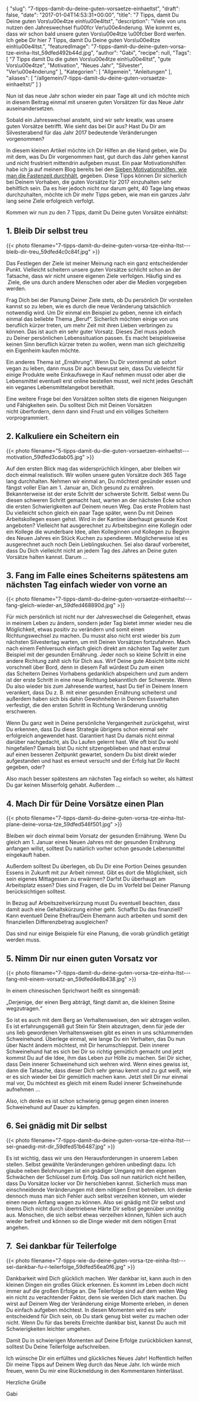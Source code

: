{
    "slug": "7-tipps-damit-du-deine-guten-vorsaetze-einhaeltst",
    "draft": false,
    "date": "2017-01-04T14:53:31+00:00",
    "title": "7 Tipps, damit Du Deine guten Vors\u00e4tze einh\u00e4ltst",
    "description": "Viele von uns nutzen den Jahreswechsel f\u00fcr Ver\u00e4nderung. Wie kommt es, dass wir schon bald unsere guten Vors\u00e4tze \u00fcber Bord werfen. Ich gebe Dir hier 7 Tipps, damit Du Deine guten Vors\u00e4tze einh\u00e4ltst.",
    "featuredImage": "7-tipps-damit-du-deine-guten-vorsa-tze-einha-ltst_59dfed492b44d.jpg",
    "author": "Gabi",
    "recipe": null,
    "Tags": [
        "7 Tipps damit Du die guten Vors\u00e4tze einh\u00e4ltst",
        "gute Vors\u00e4tze",
        "Motivation",
        "Neues Jahr",
        "Silvester",
        "Ver\u00e4nderung"
    ],
    "Kategorien": [
        "Allgemein",
        "Anleitungen"
    ],
    "aliases": [
        "\/allgemein\/7-tipps-damit-du-deine-guten-vorsaetze-einhaeltst\/"
    ]
}

Nun ist das neue Jahr schon wieder ein paar Tage alt und ich möchte mich in diesem Beitrag einmal mit unseren guten Vorsätzen für das Neue Jahr auseinandersetzen.

Sobald ein Jahreswechsel ansteht, sind wir sehr kreativ, was unsere guten Vorsätze betrifft. Wie sieht das bei Dir aus? Hast Du Dir am Silvesterabend für das Jahr 2017 bedeutende Veränderungen vorgenommen?

In diesem kleinen Artikel möchte ich Dir Hilfen an die Hand geben, wie Du mit dem, was Du Dir vorgenommen hast, gut durch das Jahr gehen kannst und nicht frustriert mittendrin aufgeben musst. Ein paar Motivationshilfen habe ich ja auf meinem Blog bereits bei den [Sieben Motivationshilfen, wie man die Fastenzeit durchhält][1], gegeben. Diese Tipps können Dir sicherlich bei Deinem Vorhaben, die guten Vorsätze für 2017 einzuhalten sehr behilflich sein. Da es hier jedoch nicht nur darum geht, 40 Tage lang etwas durchzuhalten, möchte ich Dir mehr Tipps geben, wie man ein ganzes Jahr lang seine Ziele erfolgreich verfolgt.

Kommen wir nun zu den 7 Tipps, damit Du Deine guten Vorsätze einhältst:

## 

## 1. Bleib Dir selbst treu

 

{{< photo filename="7-tipps-damit-du-deine-guten-vorsa-tze-einha-ltst---bleib-dir-treu_59dfed4c0c84f.jpg" >}}

 

Das Festlegen der Ziele ist meiner Meinung nach ein ganz entscheidender Punkt. Vielleicht scheitern unsere guten Vorsätze schlicht schon an der Tatsache, dass wir nicht unsere eigenen Ziele verfolgen. Häufig sind es  Ziele, die uns durch andere Menschen oder aber die Medien vorgegeben werden.

Frag Dich bei der Planung Deiner Ziele stets, ob Du persönlich Dir vorstellen kannst so zu leben, wie es durch die neue Veränderung tatsächlich notwendig wird. Um Dir einmal ein Beispiel zu geben, nenne ich einfach einmal das beliebte Thema &#8222;Beruf&#8220;. Sicherlich möchten einige von uns beruflich kürzer treten, um mehr Zeit mit ihren Lieben verbringen zu können. Das ist auch ein sehr guter Vorsatz. Dieses Ziel muss jedoch zu Deiner persönlichen Lebenssituation passen. Es macht beispielsweise keinen Sinn beruflich kürzer treten zu wollen, wenn man sich gleichzeitig ein Eigenheim kaufen möchte.

Ein anderes Thema ist &#8222;Ernährung&#8220;. Wenn Du Dir vornimmst ab sofort vegan zu leben, dann muss Dir auch bewusst sein, dass Du vielleicht für einige Produkte weite Einkaufswege in Kauf nehmen musst oder aber die Lebensmittel eventuell erst online bestellen musst, weil nicht jedes Geschäft ein veganes Lebensmittelangebot bereithält.

Eine weitere Frage bei den Vorsätzen sollten stets die eigenen Neigungen und Fähigkeiten sein. Du solltest Dich mit Deinen Vorsätzen nicht überfordern, denn dann sind Frust und ein völliges Scheitern vorprogrammiert.

 

## 2. Kalkuliere ein Scheitern ein

 

{{< photo filename="5-tipps-damit-du-die-guten-vorsaetzen-einhaeltst---motivation_59dfed3cdab05.jpg" >}}

 

Auf den ersten Blick mag das widersprüchlich klingen, aber bleiben wir doch einmal realistisch. Wir wollen unsere guten Vorsätze doch 365 Tage lang durchhalten. Nehmen wir einmal an, Du möchtest gesünder essen und fängst voller Elan am 1. Januar an, Dich gesund zu ernähren. Bekannterweise ist der erste Schritt der schwerste Schritt. Selbst wenn Du diesen schweren Schritt gemacht hast, warten an der nächsten Ecke schon die ersten Schwierigkeiten auf Deinem neuen Weg. Das erste Problem hast Du vielleicht schon gleich ein paar Tage später, wenn Du mit Deinen Arbeitskollegen essen gehst. Wird in der Kantine überhaupt gesunde Kost angeboten? Vielleicht hat ausgerechnet zu Arbeitsbeginn eine Kollegin oder ein Kollege die wunderbare Idee, allen Kolleginnen und Kollegen zu Beginn des Neuen Jahres ein Stück Kuchen zu spendieren. Möglicherweise ist es ausgerechnet auch noch Dein Lieblingskuchen. Sei also darauf vorbereitet, dass Du Dich vielleicht nicht an jedem Tag des Jahres an Deine guten Vorsätze halten kannst. Darum &#8230;

 

## 3. Fang im Falle eines Scheiterns spätestens am nächsten Tag einfach wieder von vorne an

 

{{< photo filename="7-tipps-damit-du-deine-guten-vorsaetze-einhaeltst---fang-gleich-wieder-an_59dfed468890d.jpg" >}}

 

Für mich persönlich ist nicht nur der Jahreswechsel die Gelegenheit, etwas in meinem Leben zu ändern, sondern jeder Tag bietet immer wieder neu die Möglichkeit, etwas positiv zu verändern und somit einen Richtungswechsel zu machen. Du musst also nicht erst wieder bis zum nächsten Silvestertag warten, um mit Deinen Vorsätzen fortzufahren. Mach nach einem Fehlversuch einfach gleich direkt am nächsten Tag weiter zum Beispiel mit der gesunden Ernährung. Jeder noch so kleine Schritt in eine andere Richtung zahlt sich für Dich aus. Wirf Deine gute Absicht bitte nicht vorschnell über Bord, denn in diesem Fall würdest Du zum einen das Scheitern Deines Vorhabens gedanklich abspeichern und zum andern ist der erste Schritt in eine neue Richtung bekanntlich der Schwerste. Wenn Du also wieder bis zum Jahresende wartest, hast Du tief in Deinem Innern verankert, dass Du z. B. mit einer gesunden Ernährung scheiterst und außerdem haben sich bis dahin Gewohnheiten in Deinem Essverhalten verfestigt, die den ersten Schritt in Richtung Veränderung unnötig erschweren.

Wenn Du ganz weit in Deine persönliche Vergangenheit zurückgehst, wirst Du erkennen, dass Du diese Strategie übrigens schon einmal sehr erfolgreich angewendet hast. Garantiert hast Du damals nicht einmal darüber nachgedacht, als Du Laufen gelernt hast. Wie oft bist Du wohl hingefallen? Damals bist Du nicht sitzengeblieben und hast erstmal auf einen besseren Zeitpunkt gewartet, sondern Du bist direkt wieder aufgestanden und hast es erneut versucht und der Erfolg hat Dir Recht gegeben, oder?

Also mach besser spätestens am nächsten Tag einfach so weiter, als hättest Du gar keinen Misserfolg gehabt. Außerdem &#8230;

 

## 4. Mach Dir für Deine Vorsätze einen Plan

 

{{< photo filename="7-tipps-damit-du-deine-guten-vorsa-tze-einha-ltst-plane-deine-vorsa-tze_59dfed546f501.jpg" >}}

 

Bleiben wir doch einmal beim Vorsatz der gesunden Ernährung. Wenn Du gleich am 1. Januar eines Neuen Jahres mit der gesunden Ernährung anfangen willst, solltest Du natürlich vorher schon gesunde Lebensmittel eingekauft haben.

Außerdem solltest Du überlegen, ob Du Dir eine Portion Deines gesunden Essens in Zukunft mit zur Arbeit nimmst. Gibt es dort die Möglichkeit, sich sein eigenes Mittagessen zu erwärmen? Darfst Du überhaupt am Arbeitsplatz essen? Dies sind Fragen, die Du im Vorfeld bei Deiner Planung berücksichtigen solltest.

In Bezug auf Arbeitszeitverkürzung musst Du eventuell beachten, dass damit auch eine Gehaltskürzung einher geht. Schaffst Du das finanziell? Kann eventuell Deine Ehefrau/Dein Ehemann auch arbeiten und somit den finanziellen Differenzbetrag ausgleichen?

Das sind nur einige Beispiele für eine Planung, die vorab gründlich getätigt werden muss.

 

## 5. Nimm Dir nur einen guten Vorsatz vor

 

{{< photo filename="7-tipps-damit-du-deine-guten-vorsa-tze-einha-ltst---fang-mit-einem-vorsatz-an_59dfed4e8b438.jpg" >}}

In einem chinesischen Sprichwort heißt es sinngemäß:

&#8222;Derjenige, der einen Berg abträgt, fängt damit an, die kleinen Steine wegzutragen.&#8220;

So ist es auch mit dem Berg an Verhaltensweisen, den wir abtragen wollen. Es ist erfahrungsgemäß gut Stein für Stein abzutragen, denn für jede der uns lieb gewordenen Verhaltensweisen gibt es einen in uns schlummernden Schweinehund. Überlege einmal, wie lange Du ein Verhalten, das Du nun über Nacht ändern möchtest, mit Dir herumschleppst. Dein innerer Schweinehund hat es sich bei Dir so richtig gemütlich gemacht und jetzt kommst Du auf die Idee, ihm das Leben zur Hölle zu machen. Sei Dir sicher, dass Dein innerer Schweinehund sich wehren wird. Wenn eines gewiss ist, dann die Tatsache, dass dieser Dich sehr genau kennt und zu gut weiß, wie er es sich wieder bei Dir gemütlich machen kann. Jetzt stell Dir nur einmal mal vor, Du möchtest es gleich mit einem Rudel innerer Schweinehunde aufnehmen &#8230;

Also, ich denke es ist schon schwierig genug gegen einen inneren Schweinehund auf Dauer zu kämpfen.

 

## 6. Sei gnädig mit Dir selbst

 

{{< photo filename="7-tipps-damit-du-deine-guten-vorsa-tze-einha-ltst---sei-gnaedig-mit-dir_59dfed51b6487.jpg" >}}

 

Es ist wichtig, dass wir uns den Herausforderungen in unserem Leben stellen. Selbst gewählte Veränderungen gehören unbedingt dazu. Ich glaube neben Belohnungen ist ein gnädiger Umgang mit den eigenen Schwächen der Schlüssel zum Erfolg. Das soll nun natürlich nicht heißen, dass Du Vorsätze locker vor Dir herschieben kannst. Sicherlich muss man einschneidende Veränderungen mit dem nötigen Ernst betreiben. Ich denke dennoch muss man sich Fehler auch selbst verzeihen können, um wieder einen neuen Anfang wagen zu können. Also sei gnädig mit Dir selbst und brems Dich nicht durch übertriebene Härte Dir selbst gegenüber unnötig aus. Menschen, die sich selbst etwas verzeihen können, fühlen sich auch wieder befreit und können so die Dinge wieder mit dem nötigen Ernst angehen.

 

## 7.  Sei dankbar für Teilerfolge

 

{{< photo filename="7-tipps-wie-du-deine-guten-vorsa-tze-einha-ltst---sei-dankbar-fu-r-teilerfolge_59dfed56ea0f6.jpg" >}}

Dankbarkeit wird Dich glücklich machen. Wer dankbar ist, kann auch in den kleinen Dingen ein großes Glück erkennen. Es kommt im Leben doch nicht immer auf die großen Erfolge an. Die Teilerfolge sind auf dem weiten Weg ein nicht zu verachtender Faktor, denn sie werden Dich stark machen. Du wirst auf Deinem Weg der Veränderung einige Momente erleben, in denen Du einfach aufgeben möchtest. In diesen Momenten wird es sehr entscheidend für Dich sein, ob Du stark genug bist weiter zu machen oder nicht. Wenn Du für das bereits Erreichte dankbar bist, kannst Du auch mit Schwierigkeiten leichter umgehen.

Damit Du in schwierigen Momenten auf Deine Erfolge zurückblicken kannst, solltest Du Deine Teilerfolge aufschreiben.

 

Ich wünsche Dir ein erfülltes und glückliches Neues Jahr! Hoffentlich helfen Dir meine Tipps auf Deinem Weg durch das Neue Jahr. Ich würde mich freuen, wenn Du mir eine Rückmeldung in den Kommentaren hinterlässt.

Herzliche Grüße

Gabi

<span class="embed-youtube" style="text-align:center; display: block;"></span>



 [1]: https://kochfokus.de/wissenswert/sieben-motivationshilfen-wie-man-die-fastenzeit-durchhaelt/
